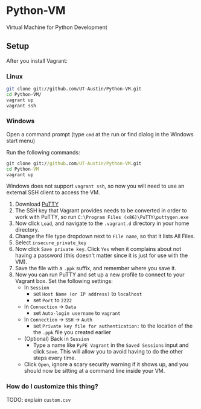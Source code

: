 # Python-VM #

Virtual Machine for Python Development


## Setup ##

After you install Vagrant:

### Linux ###
```bash
git clone git://github.com/UT-Austin/Python-VM.git
cd Python-VM/
vagrant up
vagrant ssh
```

### Windows ###
Open a command prompt (type `cmd` at the run or find dialog in the Windows
start menu)

Run the following commands:
```cmd
git clone git://github.com/UT-Austin/Python-VM.git
cd Python-VM
vagrant up
```

Windows does not support `vagrant ssh`, so now you will need to use
an external SSH client to access the VM.

1.  Download [PuTTY][]
1.  The SSH key that Vagrant provides needs to be converted in order to work
    with PuTTY, so run `C:\Program Files (x86)\PuTTY\puttygen.exe`
1.  Now click `Load`, and navigate to the `.vagrant.d` directory in your home
    directory.
1.  Change the file type dropdown next to `File name`, so that it lists All
    Files.
1.  Select `insecure_private_key`
1.  Now click `Save private key`. Click `Yes` when it complains about not having
    a password (this doesn't matter since it is just for use with the VM).
1.  Save the file with a `.ppk` suffix, and remember where you save it.
1.  Now you can run PuTTY and set up a new profile to connect to your Vagrant
    box. Set the following settings:
    *   In `Session`
        *   set `Host Name (or IP address)` to `localhost`
        *   set `Port` to `2222`
    *   In `Connection` -> `Data`
        *   set `Auto-login username` to `vagrant`
    *   In `Connection` -> `SSH` -> `Auth`
        *   set `Private key file for authentication:` to the location of the
            the `.ppk` file you created earlier
    *   (Optional) Back in `Session`
        *   Type a name like `PyPE Vagrant` in the `Saved Sessions` input
            and click `Save`. This will allow you to avoid having to do the
            other steps every time.
    *   Click `Open`, ignore a scary security warning if it shows up, and you
        should now be sitting at a command line inside your VM.

[PuTTY]: http://www.chiark.greenend.org.uk/~sgtatham/putty/

### How do I customize this thing? ###
TODO: explain `custom.csv`
